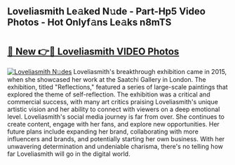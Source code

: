## Loveliasmith Le𝚊ked N𝚞de - Part-Hp5 Video Photos - Hot Onlyf𝚊ns Le𝚊ks n8mTS

# <h2><a href="http://ab17239.deff.icu/?id=Loveliasmith">🔗 New 👉🔴 Loveliasmith VIDEO Photos</a></h2>

[![Loveliasmith N𝚞des](https://i.imgur.com/rIISA9y.gif)](http://ab17239.deff.icu/?id=Loveliasmith)
Loveliasmith's breakthrough exhibition came in 2015, when she showcased her work at the Saatchi Gallery in London. The exhibition, titled "Reflections," featured a series of large-scale paintings that explored the theme of self-reflection. The exhibition was a critical and commercial success, with many art critics praising Loveliasmith's unique artistic vision and her ability to connect with viewers on a deep emotional level. Loveliasmith's social media journey is far from over. She continues to create content, engage with her fans, and explore new opportunities. Her future plans include expanding her brand, collaborating with more influencers and brands, and potentially starting her own business. With her unwavering determination and undeniable charisma, there's no telling how far Loveliasmith will go in the digital world.
